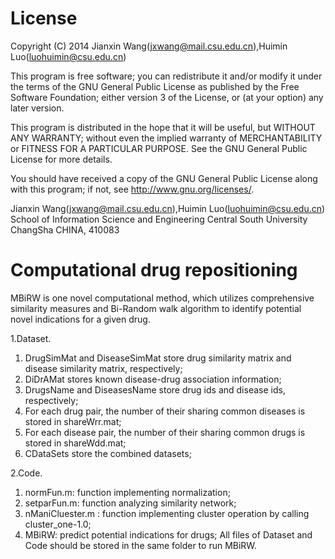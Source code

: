 License
=========

Copyright (C) 2014 Jianxin Wang(jxwang@mail.csu.edu.cn),Huimin Luo(luohuimin@csu.edu.cn)

This program is free software; you can redistribute it and/or
modify it under the terms of the GNU General Public License
as published by the Free Software Foundation; either version 3
of the License, or (at your option) any later version.

This program is distributed in the hope that it will be useful,
but WITHOUT ANY WARRANTY; without even the implied warranty of
MERCHANTABILITY or FITNESS FOR A PARTICULAR PURPOSE.  See the
GNU General Public License for more details.

You should have received a copy of the GNU General Public License
along with this program; if not, see <http://www.gnu.org/licenses/>.

Jianxin Wang(jxwang@mail.csu.edu.cn),Huimin Luo(luohuimin@csu.edu.cn)
School of Information Science and Engineering
Central South University
ChangSha
CHINA, 410083


Computational drug repositioning
=================
MBiRW is one novel computational method, which utilizes comprehensive similarity measures and Bi-Random walk algorithm to identify potential novel indications for a given drug.

1.Dataset.

1) DrugSimMat and DiseaseSimMat store drug similarity matrix and disease similarity matrix, respectively;
2) DiDrAMat stores known disease-drug association information;
3) DrugsName and DiseasesName store drug ids and disease ids, respectively;
4) For each drug pair, the number of their sharing common diseases is stored in shareWrr.mat;
5) For each disease pair, the number of their sharing common drugs is stored in shareWdd.mat;
6) CDataSets store the combined datasets;

2.Code.
1) normFun.m: function implementing normalization;
2) setparFun.m: function analyzing similarity network;
3) nManiCluester.m : function implementing cluster operation by calling cluster_one-1.0;
4) MBiRW: predict potential indications for drugs; 
All files of Dataset and Code should be stored in the same folder to run MBiRW.
